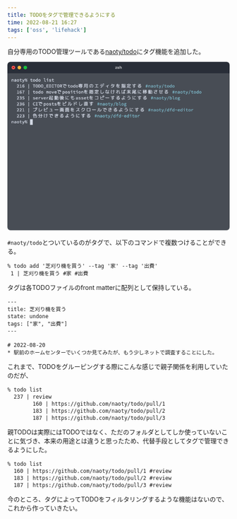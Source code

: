 ```yaml
---
title: TODOをタグで管理できるようにする
time: 2022-08-21 16:27
tags: ['oss', 'lifehack']
---
```


自分専用のTODO管理ツールである[naoty/todo](https://github.com/naoty/todo)にタグ機能を追加した。

![タグつきTODO](./tagged-todos.png "個人開発のTODO")

`#naoty/todo`とついているのがタグで、以下のコマンドで複数つけることができる。

```
% todo add '芝刈り機を買う' --tag '家' --tag '出費'
 1 | 芝刈り機を買う #家 #出費
```

タグは各TODOファイルのfront matterに配列として保持している。

```
---
title: 芝刈り機を買う
state: undone
tags: ["家", "出費"]
---

# 2022-08-20
* 駅前のホームセンターでいくつか見てみたが、もう少しネットで調査することにした。
```

これまで、TODOをグルーピングする際にこんな感じで親子関係を利用していたのだが、

```
% todo list
  237 | review
        160 | https://github.com/naoty/todo/pull/1
        183 | https://github.com/naoty/todo/pull/2
        187 | https://github.com/naoty/todo/pull/3
```

親TODOは実際にはTODOではなく、ただのフォルダとしてしか使っていないことに気づき、本来の用途とは違うと思ったため、代替手段としてタグで管理できるようにした。

```
% todo list
  160 | https://github.com/naoty/todo/pull/1 #review
  183 | https://github.com/naoty/todo/pull/2 #review
  187 | https://github.com/naoty/todo/pull/3 #review
```

今のところ、タグによってTODOをフィルタリングするような機能はないので、これから作っていきたい。
